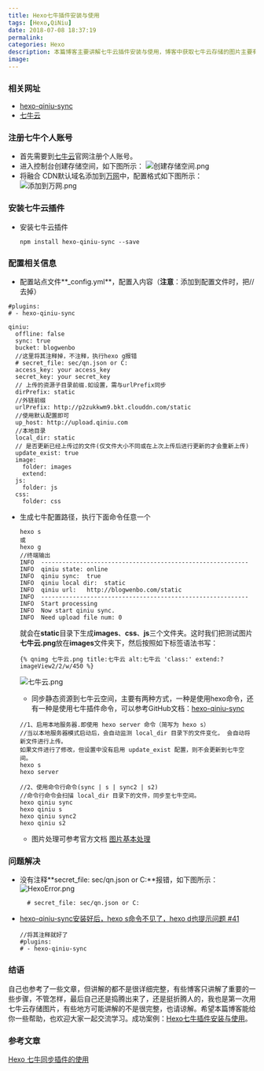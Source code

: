 ```yaml
---
title: Hexo七牛插件安装与使用
tags: [Hexo,QiNiu]
date: 2018-07-08 18:37:19
permalink:
categories: Hexo
description: 本篇博客主要讲解七牛云插件安装与使用，博客中获取七牛云存储的图片主要有两种方式，一种是在七牛控制台中上传图片然后取图片外链地址，另外一种是用七牛云插件+标签语法将图片上传到七牛云并显示到我们所写的博客中，这里主要介绍第二种方式。
image:
---
```

<p class="description"></p>

<!--more-->

### **相关网址**

- [hexo-qiniu-sync](https://github.com/gyk001/hexo-qiniu-sync)
- [七牛云](https://www.qiniu.com/)
### 注册七牛个人账号
- 首先需要到[七牛云](https://www.qiniu.com/)官网注册个人账号。
- 进入控制台创建存储空间，如下图所示：
  ![创建存储空间.png](https://user-gold-cdn.xitu.io/2018/1/24/16128a78182fc141?w=1240&h=630&f=png&s=161064)
- 将融合 CDN默认域名添加到[万网](https://www.aliyun.com/?spm=a2c1d.8251892.0.0.7b61a3c0xNylGH)中，配置格式如下图所示：
  ![添加到万网.png](https://user-gold-cdn.xitu.io/2018/1/24/16128a781811be5d?w=1240&h=78&f=png&s=22185)
### 安装七牛云插件
- 安装七牛云插件
  ```
  npm install hexo-qiniu-sync --save
  ```
### 配置相关信息
- 配置站点文件**_config.yml**，配置入内容（**注意**：添加到配置文件时，把//去掉）
```
#plugins:
# - hexo-qiniu-sync

qiniu:
  offline: false
  sync: true
  bucket: blogwenbo
  //这里将其注释掉，不注释，执行hexo g报错
  # secret_file: sec/qn.json or C:
  access_key: your access_key
  secret_key: your secret_key
  // 上传的资源子目录前缀.如设置，需与urlPrefix同步
  dirPrefix: static
  //外链前缀
  urlPrefix: http://p2zukkwm9.bkt.clouddn.com/static
  //使用默认配置即可
  up_host: http://upload.qiniu.com
  //本地目录
  local_dir: static
  // 是否更新已经上传过的文件(仅文件大小不同或在上次上传后进行更新的才会重新上传)
  update_exist: true
  image: 
    folder: images
    extend: 
  js:
    folder: js
  css:
    folder: css
```
- 生成七牛配置路径，执行下面命令任意一个
  ```
  hexo s
  或
  hexo g
  //终端输出
  INFO  -----------------------------------------------------------
  INFO  qiniu state: online
  INFO  qiniu sync:  true
  INFO  qiniu local dir:  static
  INFO  qiniu url:   http://blogwenbo.com/static
  INFO  -----------------------------------------------------------
  INFO  Start processing
  INFO  Now start qiniu sync.
  INFO  Need upload file num: 0
  ```
  就会在**static**目录下生成**images**、**css**、**js**三个文件夹。这时我们把测试图片**七牛云.png**放在**images**文件夹下，然后按照如下标签语法书写：
  ```
  {% qnimg 七牛云.png title:七牛云 alt:七牛云 'class:' extend:?imageView2/2/w/450 %}
  ```
  ![七牛云.png](https://user-gold-cdn.xitu.io/2018/1/24/16128a78184a6943?w=300&h=300&f=png&s=1759)

  - 同步静态资源到七牛云空间，主要有两种方式，一种是使用hexo命令，还有一种是使用七牛插件命令，可以参考GitHub文档：[hexo-qiniu-sync](https://github.com/gyk001/hexo-qiniu-sync)
  ```
  //1、启用本地服务器.即使用 hexo server 命令（简写为 hexo s）
  //当以本地服务器模式启动后，会自动监测 local_dir 目录下的文件变化， 会自动将新文件进行上传。
  如果文件进行了修改，但设置中没有启用 update_exist 配置，则不会更新到七牛空间。
  hexo s
  hexo server
  
  //2、使用命令行命令(sync | s | sync2 | s2)
  //命令行命令会扫描 local_dir 目录下的文件，同步至七牛空间。
  hexo qiniu sync
  hexo qiniu s
  hexo qiniu sync2
  hexo qiniu s2
  ```
  - 图片处理可参考官方文档
    [图片基本处理](https://developer.qiniu.com/dora/manual/1279/basic-processing-images-imageview2)
### 问题解决
- 没有注释**secret_file: sec/qn.json or C:**报错，如下图所示：
  ![HexoError.png](https://user-gold-cdn.xitu.io/2018/1/24/16128a7818576183?w=1142&h=250&f=png&s=48638)

  ```
    # secret_file: sec/qn.json or C:
  ```
- [hexo-qiniu-sync安装好后，hexo s命令不见了，hexo d也提示问题 #41](https://github.com/gyk001/hexo-qiniu-sync/issues/41#issuecomment-279229378)
  ```
  //将其注释就好了
  #plugins:
  # - hexo-qiniu-sync
  ```
### 结语
自己也参考了一些文章，但讲解的都不是很详细完整，有些博客只讲解了重要的一些步骤，不管怎样，最后自己还是捣腾出来了，还是挺折腾人的，我也是第一次用七牛云存储图片，有些地方可能讲解的不是很完整，也请谅解。希望本篇博客能给你一些帮助，也欢迎大家一起交流学习。成功案例：[Hexo七牛插件安装与使用](http://blogwenbo.com/2018/01/23/Hexo%E4%B8%83%E7%89%9B%E6%8F%92%E4%BB%B6%E5%AE%89%E8%A3%85%E4%B8%8E%E4%BD%BF%E7%94%A8/)。
### 参考文章
[Hexo 七牛同步插件的使用](http://www.ixirong.com/2016/10/31/how-to-use-hexo-qiniu-sync-plugin/)